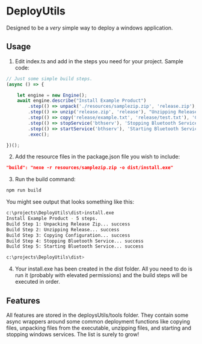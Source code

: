 # DeployUtils
Designed to be a *very* simple way to deploy a windows application. 

## Usage

1. Edit index.ts and add in the steps you need for your project. Sample code:

```typescript
// Just some simple build steps.
(async () => {

    let engine = new Engine();
    await engine.describe("Install Example Product")
        .step(() => unpack('./resources/samplezip.zip', 'release.zip'), "Unpacking Release Zip")
        .step(() => unzip('release.zip', 'release'), "Unzipping Release")
        .step(() => copy('release/example.txt', 'release/test.txt'), 'Copying Configuration')
        .step(() => stopService('bthserv'), 'Stopping Bluetooth Service')
        .step(() => startService('bthserv'), 'Starting Bluetooth Service')
        .exec();

})();
```

2. Add the resource files in the package.json file you wish to include:

```json
"build": "nexe -r resources/samplezip.zip -o dist/install.exe"
```

3. Run the build command:
```bash
npm run build
```

You might see output that looks something like this:
```bash
c:\projects\DeployUtils\dist>install.exe
Install Example Product - 5 steps.
Build Step 1: Unpacking Release Zip... success
Build Step 2: Unzipping Release... success
Build Step 3: Copying Configuration... success
Build Step 4: Stopping Bluetooth Service... success
Build Step 5: Starting Bluetooth Service... success

c:\projects\DeployUtils\dist>
```

4. Your install.exe has been created in the dist folder. All you need to do is run it (probably with elevated permissions) and the build steps will be executed in order.

## Features
All features are stored in the deploysUtils/tools folder.  They contain some async wrappers around some common deployment functions like copying files, unpacking files from the executable, unzipping files, and starting and stopping windows services.  The list is surely to grow!